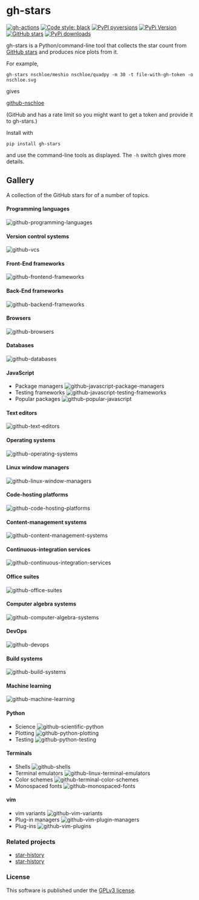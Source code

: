 # gh-stars

[![gh-actions](https://img.shields.io/github/workflow/status/nschloe/gh-stars/ci?style=flat-square)](https://github.com/nschloe/gh-stars/actions?query=workflow%3Aci)
[![Code style: black](https://img.shields.io/badge/code%20style-black-000000.svg?style=flat-square)](https://github.com/psf/black)
[![PyPI pyversions](https://img.shields.io/pypi/pyversions/gh-stars.svg?style=flat-square)](https://pypi.org/pypi/gh-stars/)
[![PyPi Version](https://img.shields.io/pypi/v/gh-stars.svg?style=flat-square)](https://pypi.org/project/gh-stars)
[![GitHub stars](https://img.shields.io/github/stars/nschloe/gh-stars.svg?style=flat-square&logo=github&label=Stars&logoColor=white)](https://github.com/nschloe/gh-stars)
[![PyPi downloads](https://img.shields.io/pypi/dm/gh-stars.svg?style=flat-square)](https://pypistats.org/packages/gh-stars)

gh-stars is a Python/command-line tool that collects the star count from [GitHub
stars](http://github.com/) and produces nice plots from it.

For example,
```
gh-stars nschloe/meshio nschloe/quadpy -m 30 -t file-with-gh-token -o nschloe.svg
```
gives

[github-nschloe](https://nschloe.github.io/gh-stars/nschloe.svg)

(GitHub and has a rate limit so you might want to get a token and provide it to
gh-stars.)

Install with
```
pip install gh-stars
```
and use the command-line tools as displayed. The `-h` switch gives more details.

## Gallery

A collection of the GitHub stars for of a number of topics.

#### Programming languages
![github-programming-languages](https://nschloe.github.io/gh-stars/github-programming-languages.svg)

#### Version control systems
![github-vcs](https://nschloe.github.io/gh-stars/github-version-control-systems.svg)

#### Front-End frameworks
![github-frontend-frameworks](https://nschloe.github.io/gh-stars/github-frontend-frameworks.svg)

#### Back-End frameworks
![github-backend-frameworks](https://nschloe.github.io/gh-stars/github-backend-frameworks.svg)

#### Browsers
![github-browsers](https://nschloe.github.io/gh-stars/github-browsers.svg)

#### Databases
![github-databases](https://nschloe.github.io/gh-stars/github-databases.svg)

#### JavaScript
* Package managers
  ![github-javascript-package-managers](https://nschloe.github.io/gh-stars/github-javascript-package-managers.svg)
* Testing frameworks
  ![github-javascript-testing-frameworks](https://nschloe.github.io/gh-stars/github-javascript-testing-frameworks.svg)
* Popular packages
  ![github-popular-javascript](https://nschloe.github.io/gh-stars/github-popular-javascript.svg)

#### Text editors
![github-text-editors](https://nschloe.github.io/gh-stars/github-text-editors.svg)

#### Operating systems
![github-operating-systems](https://nschloe.github.io/gh-stars/github-operating-systems.svg)

#### Linux window managers
![github-linux-window-managers](https://nschloe.github.io/gh-stars/github-linux-window-managers.svg)

#### Code-hosting platforms
![github-code-hosting-platforms](https://nschloe.github.io/gh-stars/github-code-hosting-platforms.svg)

#### Content-management systems
![github-content-management-systems](https://nschloe.github.io/gh-stars/github-content-management-systems.svg)

#### Continuous-integration services
![github-continuous-integration-services](https://nschloe.github.io/gh-stars/github-continuous-integration-services.svg)

#### Office suites
![github-office-suites](https://nschloe.github.io/gh-stars/github-office-suites.svg)

#### Computer algebra systems
![github-computer-algebra-systems](https://nschloe.github.io/gh-stars/github-computer-algebra-systems.svg)

#### DevOps
![github-devops](https://nschloe.github.io/gh-stars/github-devops.svg)

#### Build systems
![github-build-systems](https://nschloe.github.io/gh-stars/github-build-systems.svg)

#### Machine learning
![github-machine-learning](https://nschloe.github.io/gh-stars/github-machine-learning.svg)

#### Python
* Science
  ![github-scientific-python](https://nschloe.github.io/gh-stars/github-scientific-python.svg)
* Plotting
  ![github-python-plotting](https://nschloe.github.io/gh-stars/github-python-plotting.svg)
* Testing
  ![github-python-testing](https://nschloe.github.io/gh-stars/github-python-testing.svg)

#### Terminals
* Shells
  ![github-shells](https://nschloe.github.io/gh-stars/github-shells.svg)
* Terminal emulators
  ![github-linux-terminal-emulators](https://nschloe.github.io/gh-stars/github-linux-terminal-emulators.svg)
* Color schemes
  ![github-terminal-color-schemes](https://nschloe.github.io/gh-stars/github-terminal-color-schemes.svg)
* Monospaced fonts
  ![github-monospaced-fonts](https://nschloe.github.io/gh-stars/github-monospaced-fonts.svg)

#### vim
* vim variants
  ![github-vim-variants](https://nschloe.github.io/gh-stars/github-vim-variants.svg)
* Plug-in managers
  ![github-vim-plugin-managers](https://nschloe.github.io/gh-stars/github-vim-plugin-managers.svg)
* Plug-ins
  ![github-vim-plugins](https://nschloe.github.io/gh-stars/github-vim-plugins.svg)

### Related projects

 * [star-history](https://github.com/timqian/star-history)
 * [star-history](https://github.com/dtolnay/star-history)

### License
This software is published under the [GPLv3 license](https://www.gnu.org/licenses/gpl-3.0.en.html).
